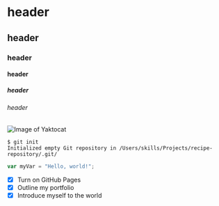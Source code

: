 # header
## header
### header
#### header
##### header
###### header
![Image of Yaktocat](https://octodex.github.com/images/yaktocat.png)
```
$ git init
Initialized empty Git repository in /Users/skills/Projects/recipe-repository/.git/
```
``` javascript
var myVar = "Hello, world!";
```
- [X] Turn on GitHub Pages
- [X] Outline my portfolio
- [X] Introduce myself to the world
